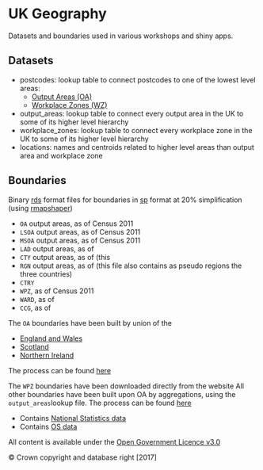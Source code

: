 # UK Geography

Datasets and boundaries used in various workshops and shiny apps.

## Datasets

  - postcodes: lookup table to connect postcodes to one of the lowest level areas:
    - [Output Areas (OA)](https://www.ons.gov.uk/methodology/geography/ukgeographies/censusgeography#output-area-oa)
    - [Workplace Zones (WZ)](https://www.ons.gov.uk/methodology/geography/ukgeographies/censusgeography#workplace-zone-wz)
  - output_areas: lookup table to connect every output area in the UK to some of its higher level hierarchy
  - workplace_zones: lookup table to connect every workplace zone in the UK to some of its higher level hierarchy
  - locations: names and centroids related to higher level areas than output area and workplace zone
  
## Boundaries
Binary [rds](https://www.rdocumentation.org/packages/base/versions/3.5.3/topics/readRDS) format files for boundaries in [sp]() format at 20% simplification (using [rmapshaper]())
  - `OA` output areas, as of Census 2011
  - `LSOA` output areas, as of Census 2011
  - `MSOA` output areas, as of Census 2011
  - `LAD` output areas, as of 
  - `CTY` output areas, as of (this 
  - `RGN` output areas, as of (this file also contains as pseudo regions the three countries)
  - `CTRY`
  - `WPZ`, as of Census 2011
  - `WARD`, as of
  - `CCG`, as of

The `OA` boundaries have been built by union of the 
  - [England and Wales](http://geoportal.statistics.gov.uk/datasets?q=COA%20Boundaries&sort_by=name)
  - [Scotland](ttp://www.nrscotland.gov.uk/statistics-and-data/geography/our-products/census-datasets/2011-census/2011-boundaries)
  - [Northern Ireland](ttps://www.nisra.gov.uk/publications/small-area-boundaries-gis-format)

The process can be found [here](https://github.com/lvalnegri/projects-geography_uk/blob/master/51-create_uk_boundaries.R)
 
The `WPZ` boundaries have been downloaded directly from the website
All other boundaries have been built upon OA by aggregations, using the `output_areas`lookup file. The process can be found [here]()


  - Contains [National Statistics data](https://www.ons.gov.uk/peoplepopulationandcommunity/elections/electoralregistration)
  - Contains [OS data](http://geoportal.statistics.gov.uk/)

All content is available under the [Open Government Licence v3.0](http://www.nationalarchives.gov.uk/doc/open-government-licence/version/3/)

&copy; Crown copyright and database right [2017]

